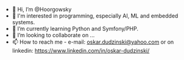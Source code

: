 - 👋 Hi, I’m @Hoorgowsky
- 👀 I'm interested in programming, especially AI, ML and embedded systems.
- 🌱 I’m currently learning Python and Symfony/PHP.
- 💞️ I’m looking to collaborate on ...
- 📫 How to reach me - e-mail: oskar.dudzinski@yahoo.com or on linkedin: https://www.linkedin.com/in/oskar-dudzinski/

<!---
Hoorgowsky/Hoorgowsky is a ✨ special ✨ repository because its `README.md` (this file) appears on your GitHub profile.
You can click the Preview link to take a look at your changes.
--->
